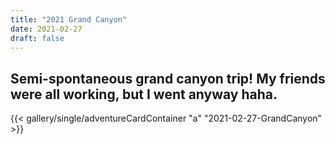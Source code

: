 ```yaml
---
title: "2021 Grand Canyon"
date: 2021-02-27
draft: false
---
```


## Semi-spontaneous grand canyon trip! My friends were all working, but I went anyway haha.

{{< gallery/single/adventureCardContainer "a" "2021-02-27-GrandCanyon" >}}
